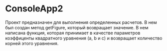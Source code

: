 # ConsoleApp2
Проект предназначен для выполнения определенных расчетов. В нем был создан метод getFigure, который возвращает значение.
В нем написана функция, которая принимает в качестве параметров коэффиценты квадратного уравнения (a, b и c) и возвращает количество корней этого уравнения.
